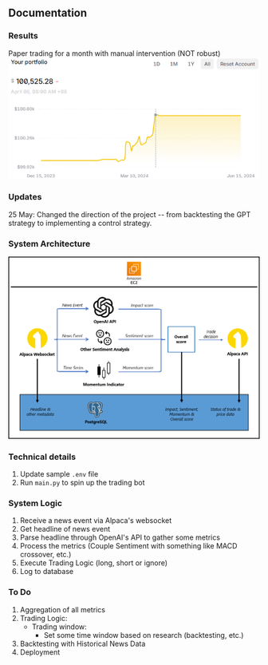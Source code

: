 ## Documentation

### Results
Paper trading for a month with manual intervention (NOT robust)
![](results.png)

### Updates
25 May: Changed the direction of the project -- from backtesting the GPT strategy to implementing a control strategy.

### System Architecture
![](system_architecture.png)

### Technical details
1. Update sample `.env` file
2. Run `main.py` to spin up the trading bot

### System Logic
1. Receive a news event via Alpaca's websocket
2. Get headline of news event
3. Parse headline through OpenAI's API to gather some metrics
4. Process the metrics (Couple Sentiment with something like MACD crossover, etc.)
5. Execute Trading Logic (long, short or ignore)
6. Log to database

### To Do
1. Aggregation of all metrics
2. Trading Logic:
    * Trading window:
        - Set some time window based on research (backtesting, etc.)
3. Backtesting with Historical News Data
4. Deployment